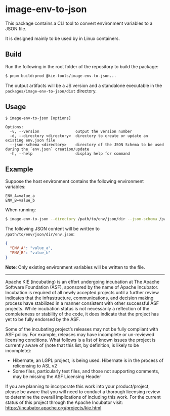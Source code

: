 <!--
   Licensed to the Apache Software Foundation (ASF) under one
   or more contributor license agreements.  See the NOTICE file
   distributed with this work for additional information
   regarding copyright ownership.  The ASF licenses this file
   to you under the Apache License, Version 2.0 (the
   "License"); you may not use this file except in compliance
   with the License.  You may obtain a copy of the License at
     http://www.apache.org/licenses/LICENSE-2.0
   Unless required by applicable law or agreed to in writing,
   software distributed under the License is distributed on an
   "AS IS" BASIS, WITHOUT WARRANTIES OR CONDITIONS OF ANY
   KIND, either express or implied.  See the License for the
   specific language governing permissions and limitations
   under the License.
-->

# image-env-to-json

This package contains a CLI tool to convert environment variables to a JSON file.

It is designed mainly to be used by in Linux containers.

## Build

Run the following in the root folder of the repository to build the package:

```bash
$ pnpm build:prod @kie-tools/image-env-to-json...
```

The output artifacts will be a JS version and a standalone executable in the `packages/image-env-to-json/dist` directory.

## Usage

```
$ image-env-to-json [options]

Options:
  -v, --version                output the version number
  -d, --directory <directory>  directory to create or update an existing env.json file
  --json-schema <directory>    directory of the JSON Schema to be used during the `env.json` creation/update
  -h, --help                   display help for command
```

## Example

Suppose the host environment contains the following environment variables:

```
ENV_A=value_a
ENV_B=value_b
```

When running:

```bash
$ image-env-to-json --directory /path/to/env/json/dir --json-schema /path/to/schema.json
```

The following JSON content will be written to `/path/to/env/json/dir/env.json`:

```json
{
  "ENV_A": "value_a",
  "ENV_B": "value_b"
}
```

**Note**: Only existing environment variables will be written to the file.

---

Apache KIE (incubating) is an effort undergoing incubation at The Apache Software
Foundation (ASF), sponsored by the name of Apache Incubator. Incubation is
required of all newly accepted projects until a further review indicates that
the infrastructure, communications, and decision making process have stabilized
in a manner consistent with other successful ASF projects. While incubation
status is not necessarily a reflection of the completeness or stability of the
code, it does indicate that the project has yet to be fully endorsed by the ASF.

Some of the incubating project’s releases may not be fully compliant with ASF
policy. For example, releases may have incomplete or un-reviewed licensing
conditions. What follows is a list of known issues the project is currently
aware of (note that this list, by definition, is likely to be incomplete):

- Hibernate, an LGPL project, is being used. Hibernate is in the process of
  relicensing to ASL v2
- Some files, particularly test files, and those not supporting comments, may
  be missing the ASF Licensing Header

If you are planning to incorporate this work into your product/project, please
be aware that you will need to conduct a thorough licensing review to determine
the overall implications of including this work. For the current status of this
project through the Apache Incubator visit:
https://incubator.apache.org/projects/kie.html
